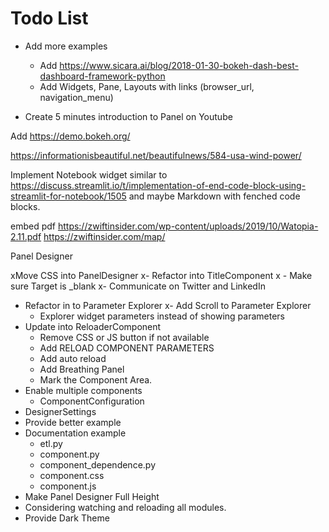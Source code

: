 # Todo List

- Add more examples
  - Add https://www.sicara.ai/blog/2018-01-30-bokeh-dash-best-dashboard-framework-python
  - Add Widgets, Pane, Layouts with links (browser_url, navigation_menu)

- Create 5 minutes introduction to Panel on Youtube

Add https://demo.bokeh.org/

https://informationisbeautiful.net/beautifulnews/584-usa-wind-power/

Implement Notebook widget similar to https://discuss.streamlit.io/t/implementation-of-end-code-block-using-streamlit-for-notebook/1505 and maybe Markdown with fenched code blocks.

embed pdf https://zwiftinsider.com/wp-content/uploads/2019/10/Watopia-2.11.pdf https://zwiftinsider.com/map/


Panel Designer

xMove CSS into PanelDesigner
x- Refactor into TitleComponent
x    - Make sure Target is _blank
x- Communicate on Twitter and LinkedIn

- Refactor in to Parameter Explorer
  x- Add Scroll to Parameter Explorer
  - Explorer widget parameters instead of showing parameters
- Update into ReloaderComponent
    - Remove CSS or JS button if not available
    - Add RELOAD COMPONENT PARAMETERS
    - Add auto reload
    - Add Breathing Panel
    - Mark the Component Area.
- Enable multiple components
    - ComponentConfiguration
- DesignerSettings
- Provide better example
- Documentation example
    - etl.py
    - component.py
    - component_dependence.py
    - component.css
    - component.js
- Make Panel Designer Full Height
- Considering watching and reloading all modules.
- Provide Dark Theme

